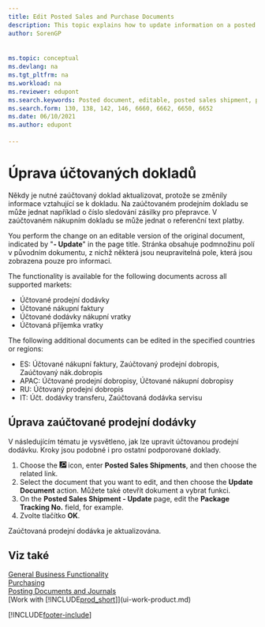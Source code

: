 ```yaml
---
title: Edit Posted Sales and Purchase Documents
description: This topic explains how to update information on a posted document like a  sales shipment or purchase invoice when relevant information has changed. 
author: SorenGP


ms.topic: conceptual
ms.devlang: na
ms.tgt_pltfrm: na
ms.workload: na
ms.reviewer: edupont
ms.search.keywords: Posted document, editable, posted sales shipment, posted purchase invoice, posted return shipment, posted return receipt, Business Central, business document
ms.search.form: 130, 138, 142, 146, 6660, 6662, 6650, 6652
ms.date: 06/10/2021
ms.author: edupont

---
```

# Úprava účtovaných dokladů

Někdy je nutné zaúčtovaný doklad aktualizovat, protože se změnily informace vztahující se k dokladu. Na zaúčtovaném prodejním dokladu se může jednat například o číslo sledování zásilky pro přepravce. V zaúčtovaném nákupním dokladu se může jednat o referenční text platby.

You perform the change on an editable version of the original document, indicated by "**- Update**" in the page title. Stránka obsahuje podmnožinu polí v původním dokumentu, z nichž některá jsou neupravitelná pole, která jsou zobrazena pouze pro informaci.

The functionality is available for the following documents across all supported markets:

- Účtované prodejní dodávky
- Účtované nákupní faktury
- Účtované dodávky nákupní vratky
- Účtovaná příjemka vratky

The following additional documents can be edited in the specified countries or regions:

- ES: Účtované nákupní faktury, Zaúčtovaný prodejní dobropis, Zaúčtovaný nák.dobropis
- APAC: Účtované prodejní dobropisy, Účtované nákupní dobropisy
- RU: Účtovaný prodejní dobropis
- IT: Účt. dodávky transferu, Zaúčtovaná dodávka servisu

## Úprava zaúčtované prodejní dodávky

V následujícím tématu je vysvětleno, jak lze upravit účtovanou prodejní dodávku. Kroky jsou podobné i pro ostatní podporované doklady.

1. Choose the ![Lightbulb that opens the Tell Me feature.](media/ui-search/search_small.png "Tell me what you want to do") icon, enter **Posted Sales Shipments**, and then choose the related link.
2. Select the document that you want to edit, and then choose the **Update Document** action. Můžete také otevřít dokument a vybrat funkci.
3. On the **Posted Sales Shipment - Update** page, edit the **Package Tracking No.** field, for example.
4. Zvolte tlačítko **OK**.

Zaúčtovaná prodejní dodávka je aktualizována.

## Viz také

[General Business Functionality](ui-across-business-areas.md)  
[Purchasing](purchasing-manage-purchasing.md)  
[Posting Documents and Journals](ui-post-documents-journals.md)  
[Work with [!INCLUDE[prod_short](includes/prod_short.md)]](ui-work-product.md)


[!INCLUDE[footer-include](includes/footer-banner.md)]